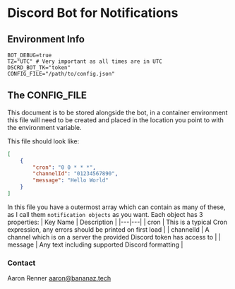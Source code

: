 # Discord Bot for Notifications

## Environment Info
```
BOT_DEBUG=true
TZ="UTC" # Very important as all times are in UTC
DSCRD_BOT_TK="token"
CONFIG_FILE="/path/to/config.json"
```

## The CONFIG_FILE
This document is to be stored alongside the bot, in a container environment this file will need to be created and placed in the location you point to with the environment variable.

This file should look like:
```json
[
    {
        "cron": "0 0 * * *",
        "channelId": "01234567890",
        "message": "Hello World"
    }
]
```

In this file you have a outermost array which can contain as many of these, as I call them `notification objects` as you want. Each object has 3 properties:
| Key Name | Description |
|---|---|
| cron | This is a typical Cron expression, any errors should be printed on first load |
| channelId | A channel which is on a server the provided Discord token has access to |
| message | Any text including supported Discord formatting |

### Contact
Aaron Renner <aaron@bananaz.tech>